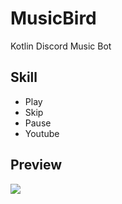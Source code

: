 # MusicBird
Kotlin Discord Music Bot

## Skill
* Play 
* Skip 
* Pause 
* Youtube

## Preview
![](https://raw.githubusercontent.com/seohayeon/MusicBird/main/resources/preview.jpg)
